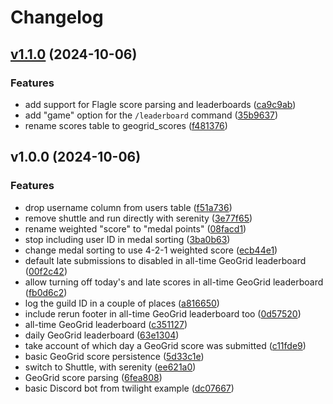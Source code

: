 # Changelog

## [v1.1.0](https://github.com/maddiemort/vexillologist/compare/v1.0.0...v1.1.0) (2024-10-06)

### Features

* add support for Flagle score parsing and leaderboards
([ca9c9ab](https://github.com/maddiemort/vexillologist/commit/ca9c9ab565fa5f1b7d711bf6cd7e6e56f6d07469))
* add "game" option for the `/leaderboard` command
([35b9637](https://github.com/maddiemort/vexillologist/commit/35b963722bce6562d364a64be3f3d882f71fecca))
* rename scores table to geogrid_scores
([f481376](https://github.com/maddiemort/vexillologist/commit/f48137660143f841a2228dde8a0d3d8b391dbbd4))

## v1.0.0 (2024-10-06)

### Features

* drop username column from users table
([f51a736](https://github.com/maddiemort/vexillologist/commit/f51a736fe9d0b138f04b013ebcc96866c1d2cb15))
* remove shuttle and run directly with serenity
([3e77f65](https://github.com/maddiemort/vexillologist/commit/3e77f65b46d7715ae656928ec644eaa23c87cbf0))
* rename weighted "score" to "medal points"
([08facd1](https://github.com/maddiemort/vexillologist/commit/08facd17eff9b6d0d09d22f52e9d4c68124b6e98))
* stop including user ID in medal sorting
([3ba0b63](https://github.com/maddiemort/vexillologist/commit/3ba0b63ab9d9b99ece2e6069558db310c1db6fcc))
* change medal sorting to use 4-2-1 weighted score
([ecb44e1](https://github.com/maddiemort/vexillologist/commit/ecb44e1d4b0140987130019f2f018277c01ac8c8))
* default late submissions to disabled in all-time GeoGrid leaderboard
([00f2c42](https://github.com/maddiemort/vexillologist/commit/00f2c426e527a75ee323a050dd40c6bfe3002bfa))
* allow turning off today's and late scores in all-time GeoGrid leaderboard
([fb0d6c2](https://github.com/maddiemort/vexillologist/commit/fb0d6c2bc4239b1c8759bc591b72b892e75e6512))
* log the guild ID in a couple of places
([a816650](https://github.com/maddiemort/vexillologist/commit/a81665016efc08552d3ca7c733721d8febd21678))
* include rerun footer in all-time GeoGrid leaderboard too
([0d57520](https://github.com/maddiemort/vexillologist/commit/0d5752029ba3f703ae555877ed425823551a7704))
* all-time GeoGrid leaderboard
([c351127](https://github.com/maddiemort/vexillologist/commit/c35112761d0e76b84e3e157857501bcad26f957c))
* daily GeoGrid leaderboard
([63e1304](https://github.com/maddiemort/vexillologist/commit/63e13041e2e6cc865f3ab33e9f400656d00c7ef0))
* take account of which day a GeoGrid score was submitted
([c11fde9](https://github.com/maddiemort/vexillologist/commit/c11fde90fa1f5a77aef7dfa52a1fe4e4260d49ce))
* basic GeoGrid score persistence
([5d33c1e](https://github.com/maddiemort/vexillologist/commit/5d33c1ece7033be6c8e3973aa592839016968dc9))
* switch to Shuttle, with serenity
([ee621a0](https://github.com/maddiemort/vexillologist/commit/ee621a08c60f649b61ed146594489e85dde3d58b))
* GeoGrid score parsing
([6fea808](https://github.com/maddiemort/vexillologist/commit/6fea808aa105c1bcdae915749dbe528fe630ba93))
* basic Discord bot from twilight example
([dc07667](https://github.com/maddiemort/vexillologist/commit/dc07667f7aaf1dbdc43f42c5748f741570618d36))
